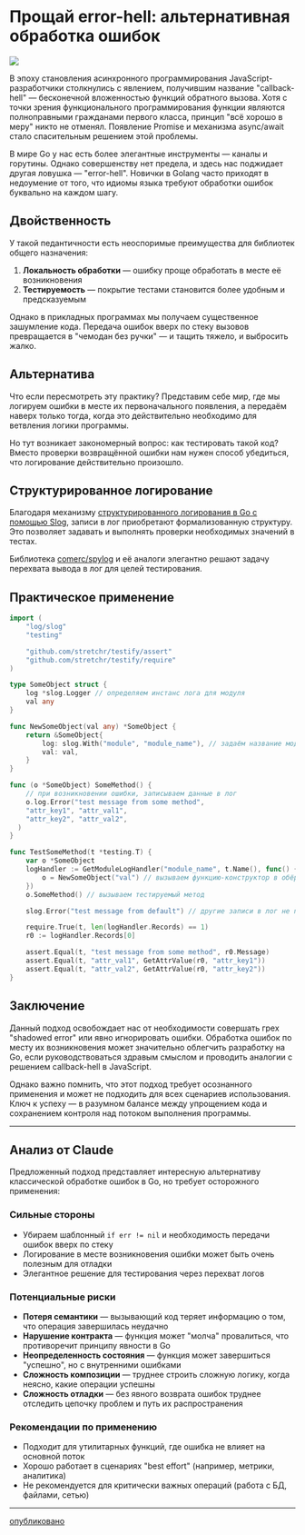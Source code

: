 # Прощай error-hell: альтернативная обработка ошибок

![](https://habrastorage.org/webt/os/mi/cg/osmicg2qjlfyz5spftc0dy_4qvk.jpeg)

В эпоху становления асинхронного программирования JavaScript-разработчики столкнулись с явлением, получившим название "callback-hell" — бесконечной вложенностью функций обратного вызова. Хотя с точки зрения функционального программирования функции являются полноправными гражданами первого класса, принцип "всё хорошо в меру" никто не отменял. Появление Promise и механизма async/await стало спасительным решением этой проблемы.

В мире Go у нас есть более элегантные инструменты — каналы и горутины. Однако совершенству нет предела, и здесь нас поджидает другая ловушка — "error-hell". Новички в Golang часто приходят в недоумение от того, что идиомы языка требуют обработки ошибок буквально на каждом шагу.

## Двойственность

У такой педантичности есть неоспоримые преимущества для библиотек общего назначения:

1. **Локальность обработки** — ошибку проще обработать в месте её возникновения
2. **Тестируемость** — покрытие тестами становится более удобным и предсказуемым

Однако в прикладных программах мы получаем существенное зашумление кода. Передача ошибок вверх по стеку вызовов превращается в "чемодан без ручки" — и тащить тяжело, и выбросить жалко.

## Альтернатива

Что если пересмотреть эту практику? Представим себе мир, где мы логируем ошибки в месте их первоначального появления, а передаём наверх только тогда, когда это действительно необходимо для ветвления логики программы.

Но тут возникает закономерный вопрос: как тестировать такой код? Вместо проверки возвращённой ошибки нам нужен способ убедиться, что логирование действительно произошло.

## Структурированное логирование

Благодаря механизму [структурированного логирования в Go с помощью Slog](https://habr.com/ru/companies/slurm/articles/798207/), записи в лог приобретают формализованную структуру. Это позволяет задавать и выполнять проверки необходимых значений в тестах.

Библиотека [comerc/spylog](https://github.com/comerc/spylog) и её аналоги элегантно решают задачу перехвата вывода в лог для целей тестирования.

## Практическое применение

```go
import (
	"log/slog"
	"testing"

	"github.com/stretchr/testify/assert"
	"github.com/stretchr/testify/require"
)

type SomeObject struct {
	log *slog.Logger // определяем инстанс лога для модуля
	val any
}

func NewSomeObject(val any) *SomeObject {
	return &SomeObject{
		log: slog.With("module", "module_name"), // задаём название модуля для логирования
		val: val,
	}
}

func (o *SomeObject) SomeMethod() {
	// при возникновении ошибки, записываем данные в лог 
	o.log.Error("test message from some method", 
    "attr_key1", "attr_val1",
    "attr_key2", "attr_val2",
  ) 
}

func TestSomeMethod(t *testing.T) {
	var o *SomeObject
	logHandler := GetModuleLogHandler("module_name", t.Name(), func() {
		o = NewSomeObject("val") // вызываем функцию-конструктор в обёртке logHandler
	})
	o.SomeMethod() // вызываем тестируемый метод

	slog.Error("test message from default") // другие записи в лог не перехватываются

	require.True(t, len(logHandler.Records) == 1)
	r0 := logHandler.Records[0]

	assert.Equal(t, "test message from some method", r0.Message)
	assert.Equal(t, "attr_val1", GetAttrValue(r0, "attr_key1"))
	assert.Equal(t, "attr_val2", GetAttrValue(r0, "attr_key2"))
}
```

## Заключение

Данный подход освобождает нас от необходимости совершать грех "shadowed error" или явно игнорировать ошибки. Обработка ошибок по месту их возникновения может значительно облегчить разработку на Go, если руководствоваться здравым смыслом и проводить аналогии с решением callback-hell в JavaScript.

Однако важно помнить, что этот подход требует осознанного применения и может не подходить для всех сценариев использования. Ключ к успеху — в разумном балансе между упрощением кода и сохранением контроля над потоком выполнения программы.

---

## Анализ от Claude

Предложенный подход представляет интересную альтернативу классической обработке ошибок в Go, но требует осторожного применения:

### Сильные стороны
- Убираем шаблонный `if err != nil` и необходимость передачи ошибок вверх по стеку
- Логирование в месте возникновения ошибки может быть очень полезным для отладки
- Элегантное решение для тестирования через перехват логов

### Потенциальные риски

- **Потеря семантики** — вызывающий код теряет информацию о том, что операция завершилась неудачно
- **Нарушение контракта** — функция может "молча" провалиться, что противоречит принципу явности в Go
- **Неопределенность состояния** — функция может завершиться "успешно", но с внутренними ошибками
- **Сложность композиции** — труднее строить сложную логику, когда неясно, какие операции успешны
- **Сложность отладки** — без явного возврата ошибок труднее отследить цепочку проблем и путь их распространения

### Рекомендации по применению
- Подходит для утилитарных функций, где ошибка не влияет на основной поток
- Хорошо работает в сценариях "best effort" (например, метрики, аналитика)
- Не рекомендуется для критически важных операций (работа с БД, файлами, сетью)

---

[опубликовано](https://habr.com/ru/articles/912150/)

